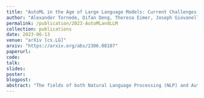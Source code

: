 ```yaml
---
title: "AutoML in the Age of Large Language Models: Current Challenges, Future Opportunities and Risks"
author: "Alexander Tornede, Difan Deng, Theresa Eimer, Joseph Giovanelli, Aditya Mohan, Tim Ruhkopf, Sarah Segel, Daphne Theodorakopoulos, **Tanja Tornede**, Henning Wachsmuth, Marius Lindauer"
permalink: /publication/2023-AutoMLandLLM
collection: publications
date: 2023-06-13
venue: "arXiv [cs.LG]"
arxiv: "https://arxiv.org/abs/2306.08107"
paperurl: 
code: 
talk: 
slides: 
poster: 
blogpost: 
abstract: "The fields of both Natural Language Processing (NLP) and Automated Machine Learning (AutoML) have achieved remarkable results over the past years. In NLP, especially Large Language Models (LLMs) have experienced a rapid series of breakthroughs very recently. We envision that the two fields can radically push the boundaries of each other through tight integration. To showcase this vision, we explore the potential of a symbiotic relationship between AutoML and LLMs, shedding light on how they can benefit each other. In particular, we investigate both the opportunities to enhance AutoML approaches with LLMs from different perspectives and the challenges of leveraging AutoML to further improve LLMs. To this end, we survey existing work, and we critically assess risks. We strongly believe that the integration of the two fields has the potential to disrupt both fields, NLP and AutoML. By highlighting conceivable synergies, but also risks, we aim to foster further exploration at the intersection of AutoML and LLMs."
---
```

